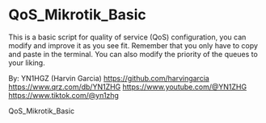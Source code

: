 # QoS_Mikrotik_Basic

This is a basic script for quality of service (QoS) configuration, you can modify and improve it as you see fit. Remember that you only have to copy and paste in the terminal. You can also modify the priority of the queues to your liking.

By: YN1HGZ (Harvin Garcia)
https://github.com/harvingarcia
https://www.qrz.com/db/YN1ZHG
https://www.youtube.com/@YN1ZHG
https://www.tiktok.com/@yn1zhg


QoS_Mikrotik_Basic
